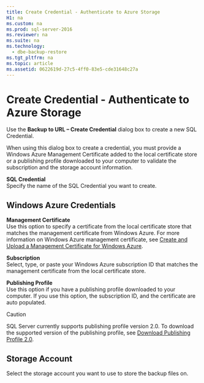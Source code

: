```yaml
---
title: Create Credential - Authenticate to Azure Storage
H1: na
ms.custom: na
ms.prod: sql-server-2016
ms.reviewer: na
ms.suite: na
ms.technology: 
  - dbe-backup-restore
ms.tgt_pltfrm: na
ms.topic: article
ms.assetid: 0622619d-27c5-4ff0-83e5-cde31648c27a
---
```

# Create Credential - Authenticate to Azure Storage
  Use the **Backup to URL – Create Credential** dialog box to create a new SQL Credential.  
  
 When using this dialog box to create a credential, you must provide a Windows Azure Management Certificate added to the local certificate store or a publishing profile downloaded to your computer to validate the subscription and the storage account information.  
  
 **SQL Credential**  
 Specify the name of the SQL Credential you want to create.  
  
## Windows Azure Credentials  
 **Management Certificate**  
 Use this option to specify a certificate from the local certificate store that matches the management certificate from Windows Azure. For more information on Windows Azure management certificate, see [Create and Upload a Management Certificate for Windows Azure](http://go.microsoft.com/fwlink/?LinkId=320781).  
  
 **Subscription**  
 Select, type, or paste your Windows Azure subscription ID that matches the management certificate from the local certificate store.  
  
 **Publishing Profile**  
 Use this option if you have a publishing profile downloaded to your computer. If you use this option, the subscription ID, and the certificate are auto populated.  
  
> [!CAUTION]  
>  SQL Server currently supports publishing profile version 2.0. To download the supported version of the publishing profile, see [Download Publishing Profile 2.0](http://go.microsoft.com/fwlink/?LinkId=396421).  
  
## Storage Account  
 Select the storage account you want to use to store the backup files on.  
  
  
